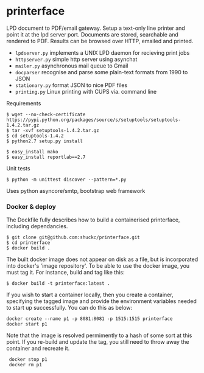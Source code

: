 printerface
===========

LPD document to PDF/email gateway. Setup a text-only line printer and point it at the lpd server port. Documents are stored, searchable and rendered to PDF. Results can be browsed over HTTP, emailed and printed.

* `lpdserver.py` implements a UNIX LPD daemon for recieving print jobs
* `httpserver.py` simple http server using asynchat
* `mailer.py` asynchronous mail queue to Gmail
* `docparser` recognise and parse some plain-text formats from 1990 to JSON
* `stationary.py` format JSON to nice PDF files
* `printing.py` Linux printing with CUPS via. command line

Requirements

    $ wget --no-check-certificate https://pypi.python.org/packages/source/s/setuptools/setuptools-1.4.2.tar.gz
    $ tar -xvf setuptools-1.4.2.tar.gz
    $ cd setuptools-1.4.2
    $ python2.7 setup.py install

    $ easy_install mako
    $ easy_install reportlab==2.7

Unit tests

    $ python -m unittest discover --pattern=*.py

Uses python asyncore/smtp, bootstrap web framework


### Docker & deploy

The Dockfile fully describes how to build a containerised printerface, including dependancies.

    $ git clone git@github.com:shuckc/printerface.git
    $ cd printerface
    $ docker build .

The built docker image does not appear on disk as a file, but is incorporated into docker's 'image repository'. To be able to use the docker image, you must tag it. For instance, build and tag like this:

    $ docker build -t printerface:latest .

If you wish to start a container locally, then you create a container, specifying the tagged image and provide the environment variables needed to start up successfully. You can do this as below:

    docker create --name p1 -p 8081:8081 -p 1515:1515 printerface
    docker start p1

Note that the image is resolved permimently to a hash of some sort at this point. If you re-build and update the tag, you still need to throw away the container and recreate it.

     docker stop p1
     docker rm p1
